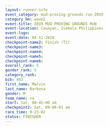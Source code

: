 ```yaml
---
layout: runner-info 
event_category: mud-proving-grounds-run-2019 
category_km: wave2 
event-title: 2019 MUD PROVING GROUNDS RUN 
event-location: Cauayan, Isabela Philippines 
event-logo: 
event-date: 04-11-2019 
checkpoint-name2: Finish (T2) 
checkpoint-name3: 
checkpoint-name4: 
checkpoint-name5: 
checkpoint-name6: 
overall_rank: 5
gender_rank: 5
category_rank: 
bib: 443
first_name: Marvin
last_name: Barbosa
gender: M
team_name: na
start: Sat, 08-45-00 am
checkpoint2: Sat, 09-08-02 am
race_time: 0-23-02
status: FINISHER
---
```

